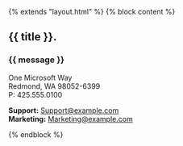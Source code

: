 {% extends "layout.html" %} {% block content %}

{{ title }}.
------------

### {{ message }}

One Microsoft Way  
Redmond, WA 98052-6399  
P: 425.555.0100

**Support:** <Support@example.com>  
**Marketing:** <Marketing@example.com>

{% endblock %}
